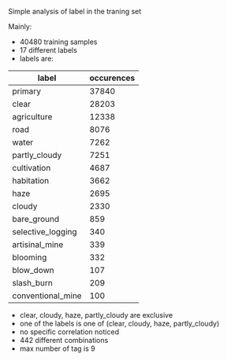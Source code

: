 Simple analysis of label in the traning set

Mainly:
- 40480 training samples
- 17 different labels
- labels are:

| label | occurences |
|---|---|
| primary | 37840 |
| clear | 28203 |
| agriculture | 12338 |
| road | 8076 |
| water | 7262 |
| partly_cloudy | 7251 |
| cultivation | 4687 |
| habitation | 3662 |
| haze | 2695 |
| cloudy | 2330 |
| bare_ground | 859 |
| selective_logging | 340 |
| artisinal_mine | 339 |
| blooming | 332 |
| blow_down | 107 |
| slash_burn | 209 |
| conventional_mine | 100 |

- clear, cloudy, haze, partly_cloudy are exclusive
- one of the labels is one of (clear, cloudy, haze, partly_cloudy)
- no specific correlation noticed
- 442 different combinations
- max number of tag is 9
